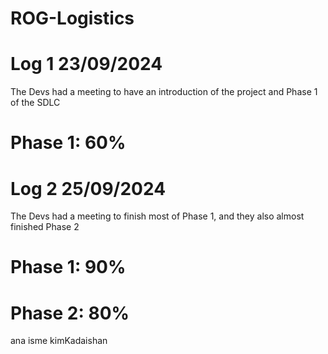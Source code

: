 # ROG-Logistics



# Log 1 23/09/2024 
The Devs had a meeting to have an introduction of the project and Phase 1 of the SDLC
# Phase 1: 60% 

# Log 2 25/09/2024
The Devs had a meeting to finish most of Phase 1, and they also almost finished Phase 2
# Phase 1: 90%
# Phase 2: 80%

ana isme kimKadaishan
